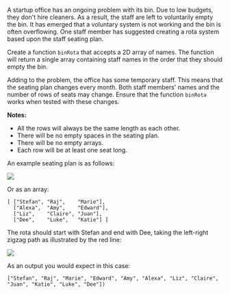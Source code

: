 A startup office has an ongoing problem with its bin. Due to low budgets, they don't hire cleaners. As a result, the staff are left to voluntarily empty the bin. It has emerged that a voluntary system is not working and the bin is often overflowing. One staff member has suggested creating a rota system based upon the staff seating plan.

Create a function `binRota` that accepts a 2D array of names. The function will return a single array containing staff names in the order that they should empty the bin. 

Adding to the problem, the office has some temporary staff. This means that the seating plan changes every month. Both staff members' names and the number of rows of seats may change. Ensure that the function `binRota` works when tested with these changes. 

**Notes:**
- All the rows will always be the same length as each other.
- There will be no empty spaces in the seating plan.
- There will be no empty arrays.
- Each row will be at least one seat long.

An example seating plan is as follows:

![](http://i.imgur.com/aka6lh0l.png)

Or as an array: 
```
[ ["Stefan", "Raj",    "Marie"],
  ["Alexa",  "Amy",    "Edward"],
  ["Liz",    "Claire", "Juan"],
  ["Dee",    "Luke",   "Katie"] ]
```

The rota should start with Stefan and end with Dee, taking the left-right zigzag path as illustrated by the red line:

<img src="http://i.imgur.com/JKlcPKxl.jpg">

As an output you would expect in this case:

```
["Stefan", "Raj", "Marie", "Edward", "Amy", "Alexa", "Liz", "Claire", "Juan", "Katie", "Luke", "Dee"])
```